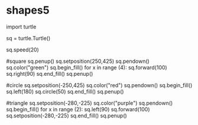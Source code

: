 # shapes5
import turtle 

sq = turtle.Turtle()

sq.speed(20)

#square
sq.penup()
sq.setposition(250,425)
sq.pendown()
sq.color("green")
sq.begin_fill()
for x in range (4):
  sq.forward(100)
  sq.right(90)
sq.end_fill()
sq.penup()

#circle
sq.setposition(-250,425)
sq.color("red")
sq.pendown()
sq.begin_fill()
sq.left(180)
sq.circle(50)
sq.end_fill()
sq.penup()

#triangle
sq.setposition(-280,-225)
sq.color("purple")
sq.pendown()
sq.begin_fill()
for x in range (2):
  sq.left(90)
  sq.forward(100)
sq.setposition(-280,-225)
sq.end_fill()
sq.penup()

